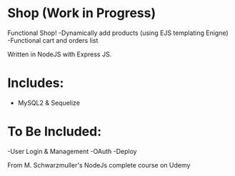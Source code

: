 # Shop (Work in Progress)
Functional Shop!
-Dynamically add products (using EJS templating Enigne)
-Functional cart and orders list

Written in NodeJS with Express JS.

# Includes:
- MySQL2 & Sequelize

# To Be Included:
-User Login & Management
-OAuth
-Deploy


From M. Schwarzmuller's NodeJs complete course on Udemy
